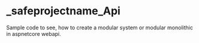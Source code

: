 # _safeprojectname_Api

Sample code to see, how to create a modular system or modular monolithic in aspnetcore webapi.
